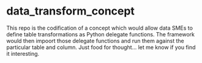 # data_transform_concept
This repo is the codification of a concept which would allow data SMEs to define table transformations as Python delegate functions. The framework would then impoort those delegate functions and run them against the particular table and column. Just food for thought... let me know if you find it interesting.
